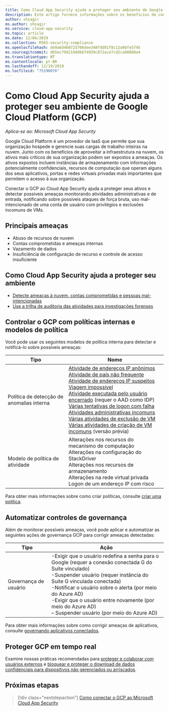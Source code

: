 ```yaml
---
title: Como Cloud App Security ajuda a proteger seu ambiente de Google Cloud Platform
description: Este artigo fornece informações sobre os benefícios de conectar seu aplicativo Google Cloud Platform para Cloud App Security usando o conector de API para visibilidade e controle sobre o uso.
author: shsagir
ms.author: shsagir
ms.service: cloud-app-security
ms.topic: article
ms.date: 12/04/2019
ms.collection: M365-security-compliance
ms.openlocfilehash: de9a6d460725766dee348fdd91f8c12a9bfe5745
ms.sourcegitcommit: db5ec79d219dd6674939c872ace7cd2ca80860a4
ms.translationtype: MT
ms.contentlocale: pt-BR
ms.lasthandoff: 12/19/2019
ms.locfileid: "75190076"
---
```

# <a name="how-cloud-app-security-helps-protect-your-google-cloud-platform-gcp-environment"></a>Como Cloud App Security ajuda a proteger seu ambiente de Google Cloud Platform (GCP)

*Aplica-se ao: Microsoft Cloud App Security*

Google Cloud Platform é um provedor de IaaS que permite que sua organização hospede e gerencie suas cargas de trabalho inteiras na nuvem. Junto com os benefícios de aproveitar a infraestrutura na nuvem, os ativos mais críticos de sua organização podem ser expostos a ameaças. Os ativos expostos incluem instâncias de armazenamento com informações potencialmente confidenciais, recursos de computação que operam alguns dos seus aplicativos, portas e redes virtuais privadas mais importantes que permitem o acesso à sua organização.

Conectar o GCP ao Cloud App Security ajuda a proteger seus ativos e detectar possíveis ameaças monitorando atividades administrativas e de entrada, notificando sobre possíveis ataques de força bruta, uso mal-intencionado de uma conta de usuário com privilégios e exclusões incomuns de VMs.

## <a name="main-threats"></a>Principais ameaças

- Abuso de recursos de nuvem
- Contas comprometidas e ameaças internas
- Vazamento de dados
- Insuficiência de configuração de recurso e controle de acesso insuficiente

## <a name="how-cloud-app-security-helps-to-protect-your-environment"></a>Como Cloud App Security ajuda a proteger seu ambiente

- [Detecte ameaças à nuvem, contas comprometidas e pessoas mal-intencionadas](best-practices.md#detect-cloud-threats-compromised-accounts-malicious-insiders-and-ransomware)
- [Use a trilha de auditoria das atividades para investigações forenses](best-practices.md#use-the-audit-trail-of-activities-for-forensic-investigations)

## <a name="control-gcp-with-built-in-policies-and-policy-templates"></a>Controlar o GCP com políticas internas e modelos de política

Você pode usar os seguintes modelos de política interna para detectar e notificá-lo sobre possíveis ameaças:

| Tipo | Nome |
| ---- | ---- |
| Política de detecção de anomalias interna | [Atividade de endereços IP anônimos](anomaly-detection-policy.md#activity-from-anonymous-ip-addresses)<br />[Atividade de país não frequente](anomaly-detection-policy.md#activity-from-infrequent-country)<br />[Atividade de endereços IP suspeitos](anomaly-detection-policy.md#activity-from-suspicious-ip-addresses)<br />[Viagem impossível](anomaly-detection-policy.md#impossible-travel)<br />[Atividade executada pelo usuário encerrado](anomaly-detection-policy.md#activity-performed-by-terminated-user) (requer o AAD como IDP)<br />[Várias tentativas de logon com falha](anomaly-detection-policy.md#multiple-failed-login-attempts)<br />[Atividades administrativas incomuns](anomaly-detection-policy.md#unusual-activities-by-user)<br />[Várias atividades de exclusão de VM](anomaly-detection-policy.md#multiple-delete-vm-activities)<br />[Várias atividades de criação de VM incomuns](anomaly-detection-policy.md#unusual-activities-by-user) (versão prévia) |
| Modelo de política de atividade | Alterações nos recursos do mecanismo de computação<br />Alterações na configuração do StackDriver<br />Alterações nos recursos de armazenamento<br />Alterações na rede virtual privada<br />Logon de um endereço IP com risco |

Para obter mais informações sobre como criar políticas, consulte [criar uma política](control-cloud-apps-with-policies.md#create-a-policy).

## <a name="automate-governance-controls"></a>Automatizar controles de governança

Além de monitorar possíveis ameaças, você pode aplicar e automatizar as seguintes ações de governança GCP para corrigir ameaças detectadas:

| Tipo | Ação |
| ---- | ---- |
| Governança de usuário | -Exigir que o usuário redefina a senha para o Google (requer a conexão conectada G do Suite vinculado)<br />-Suspender usuário (requer instância do Suite G vinculada conectada)<br />-Notificar o usuário sobre o alerta (por meio do Azure AD)<br />-Exigir que o usuário entre novamente (por meio do Azure AD)<br />– Suspender usuário (por meio do Azure AD) |

Para obter mais informações sobre como corrigir ameaças de aplicativos, consulte [governando aplicativos conectados](governance-actions.md).

## <a name="protect-gcp-in-real-time"></a>Proteger GCP em tempo real

Examine nossas práticas recomendadas para [proteger e colaborar com usuários externos](best-practices.md#secure-collaboration-with-external-users-by-enforcing-real-time-session-controls) e [bloquear e proteger o download de dados confidenciais para dispositivos não gerenciados ou arriscados](best-practices.md#block-and-protect-download-of-sensitive-data-to-unmanaged-or-risky-devices).

## <a name="next-steps"></a>Próximas etapas

> [!div class="nextstepaction"]
> [Como conectar o GCP ao Microsoft Cloud App Security](connect-google-gcp-to-microsoft-cloud-app-security.md)
